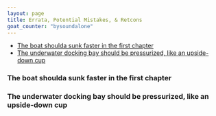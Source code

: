 ```yaml
---
layout: page
title: Errata, Potential Mistakes, & Retcons
goat_counter: "bysoundalone" 
---
```



* [The boat shoulda sunk faster in the first chapter](#the-boat-shoulda-sunk-faster-in-the-first-chapter)
* [The underwater docking bay should be pressurized, like an upside-down cup](the-underwater-docking-bay-should-be-pressurized-like-an-upside-down-cup)

### The boat shoulda sunk faster in the first chapter

### The underwater docking bay should be pressurized, like an upside-down cup





